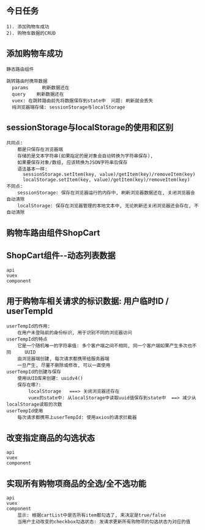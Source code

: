 ## 今日任务
    1). 添加购物车成功
    2). 购物车数据的CRUD

## 添加购物车成功
    静态路由组件

    跳转路由时携带数据
      params     刷新数据还在
      query    刷新数据还在
      vuex: 在跳转路由前先将数据保存到state中  问题: 刷新就会丢失
      纯浏览器端存储: sessionStorage与localStorage

## sessionStorage与localStorage的使用和区别
    共同点:
        都是只保存在浏览器端
        存储的是文本字符串(如果指定的是对象会自动转换为字符串保存), 
        如果要保存对象/数组, 应该转换为JSON字符串后保存
        语法基本一样:
          sessionStorage.setItem(key, value)/getItem(key)/removeItem(key)
          localStorage.setItem(key, value)/getItem(key)/removeItem(key)
    不同点:
        sessionStorage: 保存在浏览器运行的内存中, 刷新浏览器数据还在, 关闭浏览器会自动清除
        localStorage: 保存在浏览器管理的本地文本中, 无论刷新还关闭浏览器还会存在, 不自动清除

## 购物车路由组件ShopCart

## ShopCart组件--动态列表数据
    api
    vuex
    component

## 用于购物车相关请求的标识数据: 用户临时ID / userTempId
    userTempId的作用:
        在用户未登陆前的身份标识, 用于识别不同的浏览器访问
    userTempId的特点
        它是一个随机唯一的字符串值: 多个客户端之间不相同, 同一个客户端如果产生多次也不同     UUID
        由浏览器端创建, 每次请求都携带给服务器端
        一旦产生, 尽量不删除或修改, 可以一直使用
    userTempId的创建与保存
        使用UUID库来创建: uuidv4()
        保存在哪?: 
            localStorage   ===> 关闭浏览器还存在
            vuex的state中: 从localStorage中读取uuid值保存到state中  ==> 减少从localStorage读取的次数
    userTempId使用
        每次请求都携带上userTempId: 使用axios的请求拦截器


## 改变指定商品的勾选状态
    api
    vuex
    component

## 实现所有购物项商品的全选/全不选功能
    api
    vuex
    component
        显示: 根据cartList中是否所有item都勾选了, 来决定是true/false
        当用户主动改变的checkbox勾选状态: 发请求更新所有购物项的勾选状态为对应的值